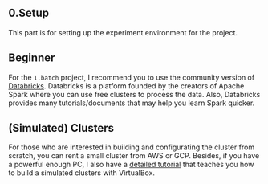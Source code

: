 0.Setup
---

This part is for setting up the experiment environment for the project.

Beginner
---
For the `1.batch` project, I recommend you to use the community version of [Databricks](https://databricks.com/). Databricks is a platform founded by the creators of Apache Spark where you can use free clusters to process the data. Also, Databricks provides many tutorials/documents that may help you learn Spark quicker.

(Simulated) Clusters
---
For those who are interested in building and configurating the cluster from scratch, you can rent a small cluster from AWS or GCP. Besides, if you have a powerful enough PC, I also have a [detailed tutorial](http://shaofanlai.com/post/87) that teaches you how to build a simulated clusters with VirtualBox.
